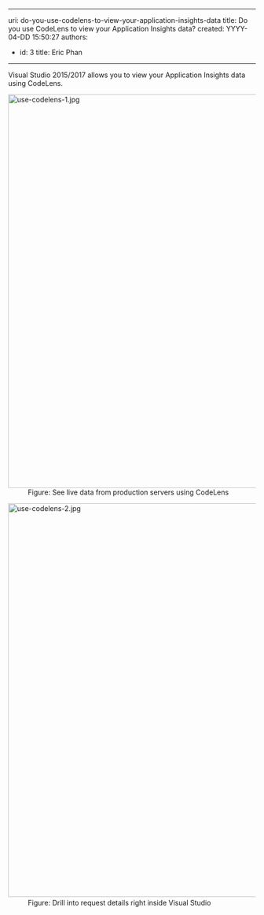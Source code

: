 

---
uri: do-you-use-codelens-to-view-your-application-insights-data
title: Do you use CodeLens to view your Application Insights data?
created: YYYY-04-DD 15:50:27
authors:
  - id: 3
    title: Eric Phan
---




<span class='intro'> Visual Studio 2015/2017 allows you to view your Application Insights data using CodeLens.<br> </span>

<dl class="image"><dt><img src="/PublishingImages/use-codelens-1.jpg" alt="use-codelens-1.jpg" style="width&#58;800px;" /><br></dt><dd>​​Figure&#58; See live data from production servers using CodeLens</dd></dl><dl class="image"><dt><img src="/PublishingImages/use-codelens-2.jpg" alt="use-codelens-2.jpg" style="width&#58;800px;" />​<br></dt><dd>Figure&#58; Drill into request details right inside Visual Studio</dd></dl>


